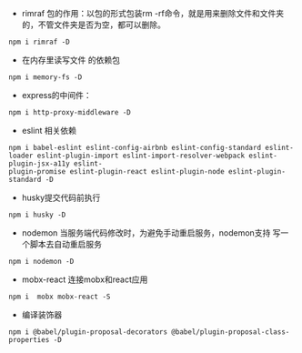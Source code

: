 - rimraf 包的作用：以包的形式包装rm -rf命令，就是用来删除文件和文件夹的，不管文件夹是否为空，都可以删除。
```
npm i rimraf -D
```
- 在内存里读写文件 的依赖包
```
npm i memory-fs -D
```
-  express的中间件：
```
npm i http-proxy-middleware -D
```
- eslint 相关依赖
```
npm i babel-eslint eslint-config-airbnb eslint-config-standard eslint-loader eslint-plugin-import eslint-import-resolver-webpack eslint-plugin-jsx-a11y eslint-
plugin-promise eslint-plugin-react eslint-plugin-node eslint-plugin-standard -D
```
- husky提交代码前执行
```
npm i husky -D
```
- nodemon 当服务端代码修改时，为避免手动重启服务，nodemon支持 写一个脚本去自动重启服务
```
npm i nodemon -D
```
- mobx-react 连接mobx和react应用
```
npm i  mobx mobx-react -S

```
- 编译装饰器
```
npm i @babel/plugin-proposal-decorators @babel/plugin-proposal-class-properties -D
```
